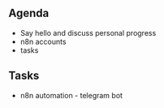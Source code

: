 ## Agenda
* Say hello and discuss personal progress
* n8n accounts
* tasks

## Tasks 
* n8n automation - telegram bot
  
